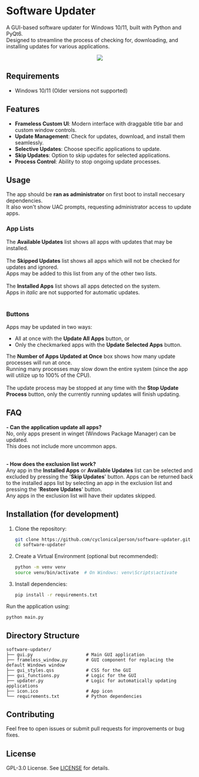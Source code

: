 # Software Updater

A GUI-based software updater for Windows 10/11, built with Python and PyQt6.<br>
Designed to streamline the process of checking for, downloading, and installing updates for various applications.<br>
<p align="center">
  <img src="https://github.com/user-attachments/assets/8e3f10d5-fb38-4cbf-b14c-9be9537419d0">
</p>

## Requirements

- Windows 10/11 (Older versions not supported)

## Features

- **Frameless Custom UI**: Modern interface with draggable title bar and custom window controls.
- **Update Management**: Check for updates, download, and install them seamlessly.
- **Selective Updates**: Choose specific applications to update.
- **Skip Updates**: Option to skip updates for selected applications.
- **Process Control**: Ability to stop ongoing update processes.

## Usage

The app should be **ran as administrator** on first boot to install neccesary dependencies.<br>
It also won't show UAC prompts, requesting administrator access to update apps.<br>

### App Lists
The **Available Updates** list shows all apps with updates that may be installed.<br><br>
The **Skipped Updates** list shows all apps which will not be checked for updates and ignored. <br>Apps may be added to this list from any of the other two lists.<br><br>
The **Installed Apps** list shows all apps detected on the system. <br>Apps in <i>italic</i> are not supported for automatic updates.<br><br>

### Buttons
Apps may be updated in two ways:
 - All at once with the **Update All Apps** button, or
 - Only the checkmarked apps with the **Update Selected Apps** button.<br>

The **Number of Apps Updated at Once** box shows how many update processes will run at once. <br>Running many processes may slow down the entire system (since the app will utilize up to 100% of the CPU).<br><br>
The update process may be stopped at any time with the **Stop Update Process** button, only the currently running updates will finish updating.

## FAQ
**- Can the application update all apps?<br>**
No, only apps present in winget (Windows Package Manager) can be updated.<br>
This does not include more uncommon apps.<br><br>

**- How does the exclusion list work?<br>**
Any app in the **Installed Apps** or **Available Updates** list can be selected and excluded by pressing the '**Skip Updates**' button.
Apps can be returned back to the installed apps list by selecting an app in the exclusion list and pressing the '**Restore Updates**' button.<br>
Any apps in the exclusion list will have their updates skipped.

## Installation (for development)

1. Clone the repository:

    ```bash
    git clone https://github.com/cyclonicalperson/software-updater.git
    cd software-updater
    ```

2. Create a Virtual Environment (optional but recommended):
   ```bash
   python -m venv venv
   source venv/bin/activate  # On Windows: venv\Scripts\activate
   ```

3. Install dependencies:

    ```bash
    pip install -r requirements.txt
    ```

Run the application using:
  ```bash
  python main.py
  ```

## Directory Structure

```
software-updater/
├── gui.py                    # Main GUI application
├── frameless_window.py       # GUI component for replacing the default Windows window
├── gui_styles.qss            # CSS for the GUI
├── gui_functions.py          # Logic for the GUI
├── updater.py                # Logic for automatically updating applications
├── icon.ico                  # App icon
└── requirements.txt          # Python dependencies
```

## Contributing

Feel free to open issues or submit pull requests for improvements or bug fixes.

## License

GPL-3.0 License. See [LICENSE](LICENSE) for details.

